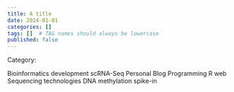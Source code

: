 ```yaml
---
title: A title
date: 2024-01-01
categories: []
tags: []  # TAG names should always be lowercase
published: false
---
```


Category:

Bioinformatics
  development
  scRNA-Seq
Personal
 Blog
Programming
 R 
 web 
Sequencing technologies 
 DNA methylation
 spike-in
